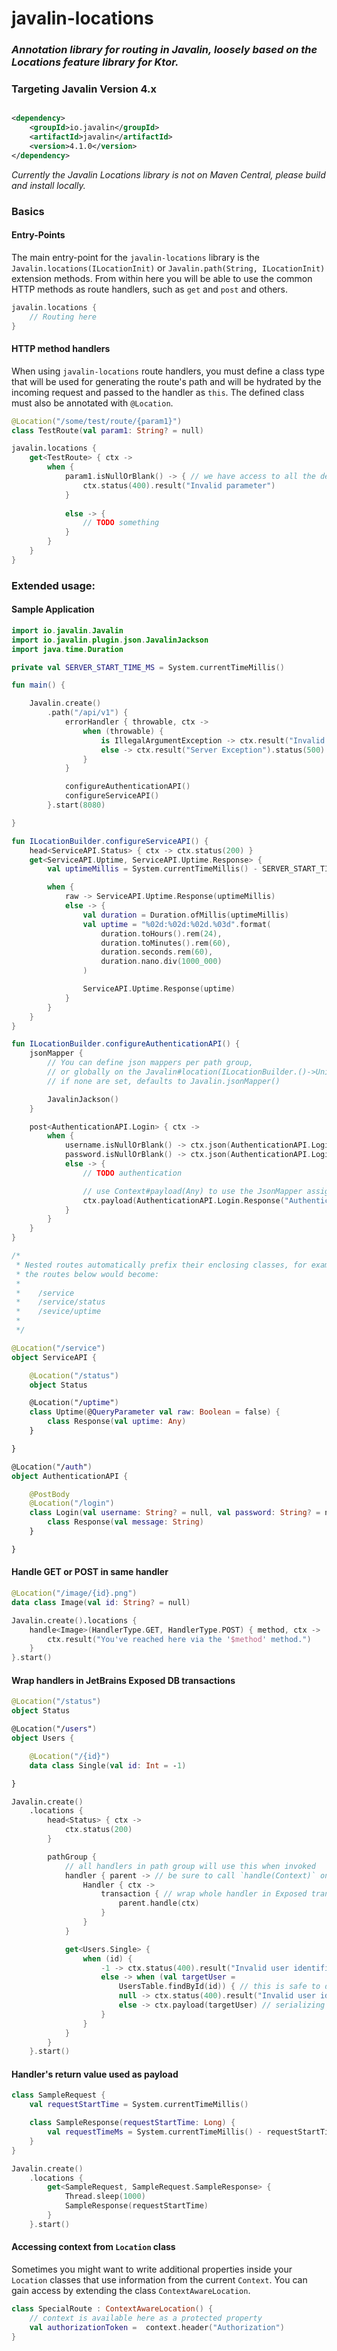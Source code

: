 # javalin-locations

### *Annotation library for routing in Javalin, loosely based on the Locations feature library for Ktor.*

### Targeting Javalin Version 4.x

```xml

<dependency>
    <groupId>io.javalin</groupId>
    <artifactId>javalin</artifactId>
    <version>4.1.0</version>
</dependency>
```

*Currently the Javalin Locations library is not on Maven Central, please build and install locally.*

### Basics

#### Entry-Points

The main entry-point for the `javalin-locations` library is the `Javalin.locations(ILocationInit)`
or `Javalin.path(String, ILocationInit)` extension methods. From within here you will be able to use the common HTTP
methods as route handlers, such as `get` and `post` and others.

```kotlin
javalin.locations {
    // Routing here
}
```

#### HTTP method handlers

When using `javalin-locations` route handlers, you must define a class type that will be used for generating the
route's path and will be hydrated by the incoming request and passed to the handler as `this`. The defined class must
also be annotated with `@Location`.

```kotlin
@Location("/some/test/route/{param1}")
class TestRoute(val param1: String? = null)

javalin.locations {
    get<TestRoute> { ctx ->
        when {
            param1.isNullOrBlank() -> { // we have access to all the declared properties of TestRoute, currently scoped as `this`
                ctx.status(400).result("Invalid parameter")
            }
            
            else -> {
                // TODO something
            }
        }
    }
}
```

### Extended usage:

#### Sample Application

```kotlin
import io.javalin.Javalin
import io.javalin.plugin.json.JavalinJackson
import java.time.Duration

private val SERVER_START_TIME_MS = System.currentTimeMillis()

fun main() {

    Javalin.create()
        .path("/api/v1") {
            errorHandler { throwable, ctx ->
                when (throwable) {
                    is IllegalArgumentException -> ctx.result("Invalid argument.").status(400)
                    else -> ctx.result("Server Exception").status(500)
                }
            }

            configureAuthenticationAPI()
            configureServiceAPI()
        }.start(8080)

}

fun ILocationBuilder.configureServiceAPI() {
    head<ServiceAPI.Status> { ctx -> ctx.status(200) }
    get<ServiceAPI.Uptime, ServiceAPI.Uptime.Response> {
        val uptimeMillis = System.currentTimeMillis() - SERVER_START_TIME_MS

        when {
            raw -> ServiceAPI.Uptime.Response(uptimeMillis)
            else -> {
                val duration = Duration.ofMillis(uptimeMillis)
                val uptime = "%02d:%02d:%02d.%03d".format(
                    duration.toHours().rem(24),
                    duration.toMinutes().rem(60),
                    duration.seconds.rem(60),
                    duration.nano.div(1000_000)
                )

                ServiceAPI.Uptime.Response(uptime)
            }
        }
    }
}

fun ILocationBuilder.configureAuthenticationAPI() {
    jsonMapper {
        // You can define json mappers per path group,
        // or globally on the Javalin#location(ILocationBuilder.()->Unit) entry point
        // if none are set, defaults to Javalin.jsonMapper()

        JavalinJackson()
    }

    post<AuthenticationAPI.Login> { ctx ->
        when {
            username.isNullOrBlank() -> ctx.json(AuthenticationAPI.Login.Response("Invalid username."))
            password.isNullOrBlank() -> ctx.json(AuthenticationAPI.Login.Response("Invalid password."))
            else -> {
                // TODO authentication

                // use Context#payload(Any) to use the JsonMapper assigned to the location
                ctx.payload(AuthenticationAPI.Login.Response("Authentication successful."))
            }
        }
    }
}

/*
 * Nested routes automatically prefix their enclosing classes, for example
 * the routes below would become:
 *    
 *    /service
 *    /service/status
 *    /sevice/uptime
 * 
 */

@Location("/service")
object ServiceAPI {

    @Location("/status")
    object Status

    @Location("/uptime")
    class Uptime(@QueryParameter val raw: Boolean = false) {
        class Response(val uptime: Any)
    }

}

@Location("/auth")
object AuthenticationAPI {

    @PostBody
    @Location("/login")
    class Login(val username: String? = null, val password: String? = null) {
        class Response(val message: String)
    }

}
```

#### Handle GET or POST in same handler

```kotlin
@Location("/image/{id}.png")
data class Image(val id: String? = null)

Javalin.create().locations {
    handle<Image>(HandlerType.GET, HandlerType.POST) { method, ctx ->
        ctx.result("You've reached here via the '$method' method.")
    }
}.start()
```

#### Wrap handlers in JetBrains Exposed DB transactions

```kotlin
@Location("/status")
object Status

@Location("/users")
object Users {

    @Location("/{id}")
    data class Single(val id: Int = -1)

}

Javalin.create()
    .locations {
        head<Status> { ctx ->
            ctx.status(200)
        }

        pathGroup {
            // all handlers in path group will use this when invoked
            handler { parent -> // be sure to call `handle(Context)` on parent
                Handler { ctx ->
                    transaction { // wrap whole handler in Exposed transaction
                        parent.handle(ctx)
                    }
                }
            }

            get<Users.Single> {
                when (id) {
                    -1 -> ctx.status(400).result("Invalid user identifier.")
                    else -> when (val targetUser =
                        UsersTable.findById(id)) { // this is safe to do because handler is wrapped in transaction now
                        null -> ctx.status(400).result("Invalid user identifier.")
                        else -> ctx.payload(targetUser) // serializing is also done inside transaction
                    }
                }
            }
        }
    }.start()
```

#### Handler's return value used as payload

```kotlin
class SampleRequest {
    val requestStartTime = System.currentTimeMillis()

    class SampleResponse(requestStartTime: Long) {
        val requestTimeMs = System.currentTimeMillis() - requestStartTime
    }
}

Javalin.create()
    .locations {
        get<SampleRequest, SampleRequest.SampleResponse> {
            Thread.sleep(1000)
            SampleResponse(requestStartTime)
        }
    }.start()
```

#### Accessing context from `Location` class
Sometimes you might want to write additional properties inside your `Location` classes that use information
from the current `Context`. You can gain access by extending the class `ContextAwareLocation`.

```kotlin
class SpecialRoute : ContextAwareLocation() {
    // context is available here as a protected property
    val authorizationToken =  context.header("Authorization")
}
```
